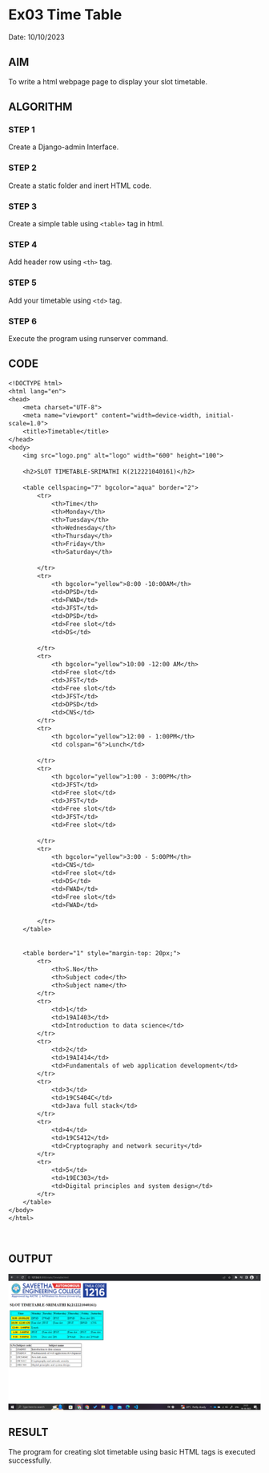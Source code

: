 # Ex03 Time Table
Date: 10/10/2023

## AIM
To write a html webpage page to display your slot timetable.

## ALGORITHM
### STEP 1
Create a Django-admin Interface.

### STEP 2
Create a static folder and inert HTML code.

### STEP 3
Create a simple table using ```<table>``` tag in html.

### STEP 4
Add header row using ```<th>``` tag.

### STEP 5
Add your timetable using ```<td>``` tag.

### STEP 6
Execute the program using runserver command.

## CODE
```
<!DOCTYPE html>
<html lang="en">
<head>
    <meta charset="UTF-8">
    <meta name="viewport" content="width=device-width, initial-scale=1.0">
    <title>Timetable</title>
</head>
<body>
    <img src="logo.png" alt="logo" width="600" height="100">
    
    <h2>SLOT TIMETABLE-SRIMATHI K(212221040161)</h2>

    <table cellspacing="7" bgcolor="aqua" border="2">
        <tr>
            <th>Time</th>
            <th>Monday</th>
            <th>Tuesday</th>
            <th>Wednesday</th>
            <th>Thursday</th>
            <th>Friday</th>
            <th>Saturday</th>

        </tr>
        <tr>
            <th bgcolor="yellow">8:00 -10:00AM</th>
            <td>DPSD</td>
            <td>FWAD</td>
            <td>JFST</td>
            <td>DPSD</td>
            <td>Free slot</td>
            <td>DS</td>

        </tr>
        <tr>
            <th bgcolor="yellow">10:00 -12:00 AM</th>
            <td>Free slot</td>
            <td>JFST</td>
            <td>Free slot</td>
            <td>JFST</td>
            <td>DPSD</td>
            <td>CNS</td>
        </tr>
        <tr>
            <th bgcolor="yellow">12:00 - 1:00PM</th>
            <td colspan="6">Lunch</td>

        </tr>
        <tr>
            <th bgcolor="yellow">1:00 - 3:00PM</th>
            <td>JFST</td>
            <td>Free slot</td>
            <td>JFST</td>
            <td>Free slot</td>
            <td>JFST</td>
            <td>Free slot</td>

        </tr>
        <tr>
            <th bgcolor="yellow">3:00 - 5:00PM</th>
            <td>CNS</td>
            <td>Free slot</td>
            <td>DS</td>
            <td>FWAD</td>
            <td>Free slot</td>
            <td>FWAD</td>

        </tr>
    </table>


    <table border="1" style="margin-top: 20px;">
        <tr>
            <th>S.No</th>
            <th>Subject code</th>
            <th>Subject name</th>
        </tr>
        <tr>
            <td>1</td>
            <td>19AI403</td>
            <td>Introduction to data science</td>
        </tr>
        <tr>
            <td>2</td>
            <td>19AI414</td>
            <td>Fundamentals of web application development</td>
        </tr>
        <tr>
            <td>3</td>
            <td>19CS404C</td>
            <td>Java full stack</td>
        </tr>
        <tr>
            <td>4</td>
            <td>19CS412</td>
            <td>Cryptography and network security</td>
        </tr>
        <tr>
            <td>5</td>
            <td>19EC303</td>
            <td>Digital principles and system design</td>
        </tr>
    </table>
</body>
</html>



```

## OUTPUT
![Alt text](table.PNG)

## RESULT
The program for creating slot timetable using basic HTML tags is executed successfully.
